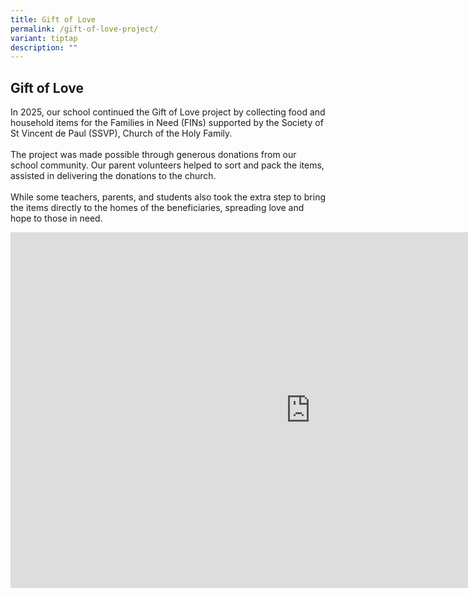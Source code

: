 ```yaml
---
title: Gift of Love
permalink: /gift-of-love-project/
variant: tiptap
description: ""
---
```

<h2>Gift of Love</h2>
<p>In 2025, our school continued the Gift of Love project by collecting food
and household items for the Families in Need (FINs) supported by the Society
of St Vincent de Paul (SSVP), Church of the Holy Family.
<br>
<br>The project was made possible through generous donations from our school
community. Our parent volunteers helped to sort and pack the items, assisted
in delivering the donations to the church.
<br>
<br>While some teachers, parents, and students also took the extra step to
bring the items directly to the homes of the beneficiaries, spreading love
and hope to those in need.</p>
<div class="iframe-wrapper">
<iframe height="569" width="960" allowfullscreen="true" frameborder="0" src="https://docs.google.com/presentation/d/e/2PACX-1vRbDX99LmZk_UkTqUp55G2ynvFiiPd-debZnOh0YGKePIoqBwZMKi-EDqMxj84iJhsdwf-x2BKLCRxI/pubembed?start=true&amp;loop=true&amp;delayms=5000"></iframe>
</div>
<p></p>